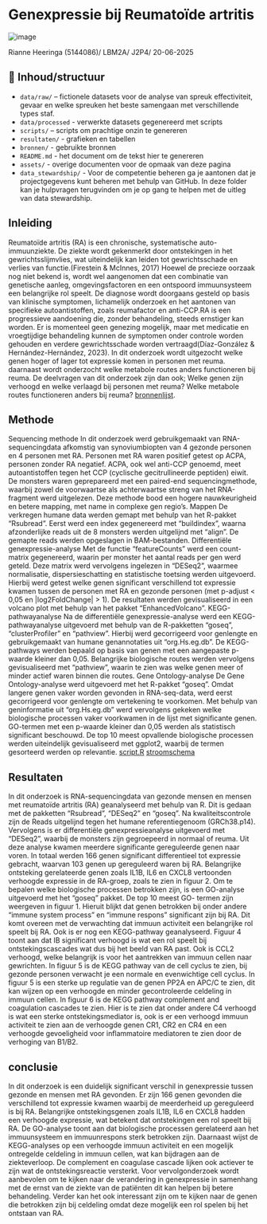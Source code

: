 # Genexpressie bij Reumatoïde artritis
![image](https://github.com/user-attachments/assets/6da2d9cb-315a-4ea1-a778-6e86430bd666)

Rianne Heeringa (5144086)/
LBM2A/ 
J2P4/
20-06-2025

## 📁 Inhoud/structuur

- `data/raw/` – fictionele datasets voor de analyse van spreuk effectiviteit, gevaar en welke spreuken het beste samengaan met verschillende types staf.  
- `data/processed` - verwerkte datasets gegenereerd met scripts 
- `scripts/` – scripts om prachtige onzin te genereren
- `resultaten/` - grafieken en tabellen
- `bronnen/` - gebruikte bronnen 
- `README.md` - het document om de tekst hier te genereren
- `assets/` - overige documenten voor de opmaak van deze pagina
- `data_stewardship/` - Voor de competentie beheren ga je aantonen dat je projectgegevens kunt beheren met behulp van GitHub. In deze folder kan je hulpvragen terugvinden om je op gang te helpen met de uitleg van data stewardship. 


## Inleiding
Reumatoïde artritis (RA) is een chronische, systematische auto-immuunziekte. De ziekte wordt gekenmerkt door ontstekingen in het gewrichtsslijmvlies, wat uiteindelijk kan leiden tot gewrichtsschade en verlies van functie.(Firestein & McInnes, 2017) Hoewel de precieze oorzaak nog niet bekend is, wordt wel aangenomen dat een combinatie van genetische aanleg, omgevingsfactoren en een ontspoord immuunsysteem een belangrijke rol speelt. De diagnose wordt doorgaans gesteld op basis van klinische symptomen, lichamelijk onderzoek en het aantonen van specifieke autoantistoffen, zoals reumafactor en anti-CCP.RA is een progressieve aandoening die, zonder behandeling, steeds ernstiger kan worden. Er is momenteel geen genezing mogelijk, maar met medicatie en vroegtijdige behandeling kunnen de symptomen onder controle worden gehouden en verdere gewrichtsschade worden vertraagd(Díaz-González & Hernández-Hernández, 2023). In dit onderzoek wordt uitgezocht welke genen hoger of lager tot expressie komen in personen met reuma. daarnaast wordt onderzocht welke metabole routes anders functioneren bij reuma. De deelvragen van dit onderzoek zijn dan ook; Welke genen zijn verhoogd en welke verlaagd bij personen met reuma? Welke metabole routes functioneren anders bij reuma?  [bronnenlijst](1.inleiding/bronnenlijst.pdf).

## Methode
Sequencing methode
In dit onderzoek werd gebruikgemaakt van RNA-sequencingdata afkomstig van synoviumbiopten van 4 gezonde personen en 4 personen met RA. Personen met RA waren positief getest op ACPA, personen zonder RA negatief. ACPA, ook wel anti-CCP genoemd, meet autoantistoffen tegen het CCP (cyclische gecitrullineerde peptiden) eiwit. De monsters waren geprepareerd met een paired-end sequencingmethode, waarbij zowel de voorwaartse als achterwaartse streng van het RNA-fragment werd uitgelezen. Deze methode bood een hogere nauwkeurigheid en betere mapping, met name in complexe gen regio’s.
Mappen
De verkregen humane data werden gemapt met behulp van het R-pakket “Rsubread”. Eerst werd een index gegenereerd met “buildindex”, waarna afzonderlijke reads uit de 8 monsters werden uitgelijnd met “align”. De gemapte reads werden opgeslagen in BAM-bestanden.
Differentiële genexpressie-analyse
Met de functie “featureCounts” werd een count-matrix gegenereerd, waarin per monster het aantal reads per gen werd geteld. Deze matrix werd vervolgens ingelezen in “DESeq2”, waarmee normalisatie, dispersieschatting en statistische toetsing werden uitgevoerd. Hierbij werd getest welke genen significant verschillend tot expressie kwamen tussen de personen met RA en gezonde personen (met p-adjust < 0,05 en |log2FoldChange| > 1). De resultaten werden gevisualiseerd in een volcano plot met behulp van het pakket “EnhancedVolcano”.
KEGG-pathwayanalyse
Na de differentiële genexpressie-analyse werd een KEGG-pathwayanalyse uitgevoerd met behulp van de R-pakketten “goseq”, “clusterProfiler” en “pathview”. Hierbij werd gecorrigeerd voor genlengte en gebruikgemaakt van humane genannotaties uit “org.Hs.eg.db”. De KEGG-pathways werden bepaald op basis van genen met een aangepaste p-waarde kleiner dan 0,05. Belangrijke biologische routes werden vervolgens gevisualiseerd met “pathview”, waarin te zien was welke genen meer of minder actief waren binnen die routes.
Gene Ontology-analyse
De Gene Ontology-analyse werd uitgevoerd met het R-pakket “goseq”. Omdat langere genen vaker worden gevonden in RNA-seq-data, werd eerst gecorrigeerd voor genlengte om vertekening te voorkomen. Met behulp van geninformatie uit “org.Hs.eg.db” werd vervolgens gekeken welke biologische processen vaker voorkwamen in de lijst met significante genen. GO-termen met een p-waarde kleiner dan 0,05 werden als statistisch significant beschouwd. De top 10 meest opvallende biologische processen werden uiteindelijk gevisualiseerd met ggplot2, waarbij de termen gesorteerd werden op relevantie. [script.R](2.methode/transcriptomics.script.R) [stroomschema](2.methode/stroomschema.pdf)

## Resultaten
In dit onderzoek is RNA-sequencingdata van gezonde mensen en mensen met reumatoïde artritis (RA) geanalyseerd met behulp van R. Dit is gedaan met de pakketten “Rsubread”, “DESeq2” en “goseq”. Na kwaliteitscontrole zijn de Reads uitgelijnd tegen het humane referentiegenoom (GRCh38.p14).  
Vervolgens is er differentiële genexpressieanalyse uitgevoerd met “DESeq2”, waarbij de monsters zijn gegroepeerd in normaal of reuma. Uit deze analyse kwamen meerdere significante gereguleerde genen naar voren. In totaal werden 166 genen significant differentieel tot expressie gebracht, waarvan 103 genen up gereguleerd waren bij RA. Belangrijke ontsteking gerelateerde genen zoals IL1B, IL6 en CXCL8 vertoonden verhoogde expressie in de RA-groep, zoals te zien in figuur 2. 
Om te bepalen welke biologische processen betrokken zijn, is een GO-analyse uitgevoerd met het “goseq” pakket. De top 10 meest GO- termen zijn weergeven in figuur 1. Hieruit blijkt dat genen betrokken bij onder andere “immune system process” en “immune respons” significant zijn bij RA. Dit komt overeen met de verwachting dat immuun activiteit een belangrijke rol speelt bij RA. 
Ook is er nog een KEGG-pathway geanalyseerd. Figuur 4 toont aan dat IB significant verhoogd is wat een rol speelt bij ontstekingscascades wat dus bij het beeld van RA past. Ook is CCL2 verhoogd, welke belangrijk is voor het aantrekken van immuun cellen naar gewrichten. In figuur 5 is de KEGG pathway van de cell cyclus te zien, bij gezonde personen verwacht je een normale en evenwichtige cell cyclus. In figuur 5 is een sterke up regulatie van de genen PP2A en APC/C te zien, dit kan wijzen op een verhoogde en minder gecontroleerde celdeling in immuun cellen.  In figuur 6 is de KEGG pathway complement and coagulation cascades te zien. Hier is te zien dat onder andere C4 verhoogd is wat een sterke ontstekingsmediator is, ook is er een verhoogd immuun activiteit te zien aan de verhoogde genen CR1, CR2 en CR4 en een verhoogde gevoeligheid voor inflammatoire mediatoren te zien door de verhoging van B1/B2.

## conclusie
In dit onderzoek is een duidelijk significant verschil in genexpressie tussen gezonde en mensen met RA gevonden. Er zijn 166 genen gevonden die verschillend tot expressie kwamen waarbij de meerderheid up gereguleerd is bij RA. Belangrijke ontstekingsgenen zoals IL1B, IL6 en CXCL8 hadden een verhoogde expressie, wat betekent dat ontstekingen een rol speelt bij RA. De GO-analyse toont aan dat biologische processen gerelateerd aan het immuunsysteem en immuunrespons sterk betrokken zijn. Daarnaast wijst de KEGG-analyses op een verhoogde immuun activiteit en een mogelijk ontregelde celdeling in immuun cellen, wat kan bijdragen aan de ziekteverloop. De complement en coagulase cascade lijken ook actiever te zijn wat de ontstekingsreactie versterkt. Voor vervolgonderzoek wordt aanbevolen om te kijken naar de verandering in genexpressie in samenhang met de ernst van de ziekte van de patiënten dit kan helpen bij betere behandeling. Verder kan het ook interessant zijn om te kijken naar de genen die betrokken zijn bij celdeling omdat deze mogelijk een rol spelen bij het ontstaan van RA.


